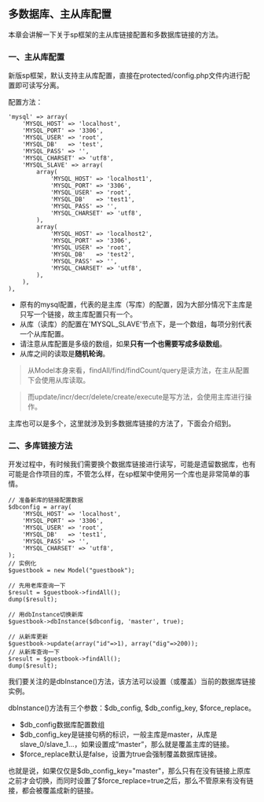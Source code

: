 ## 多数据库、主从库配置

本章会讲解一下关于sp框架的主从库链接配置和多数据库链接的方法。

### 一、主从库配置

新版sp框架，默认支持主从库配置，直接在protected/config.php文件内进行配置即可读写分离。

配置方法：

    'mysql' => array(
        'MYSQL_HOST' => 'localhost',
        'MYSQL_PORT' => '3306',
        'MYSQL_USER' => 'root',
        'MYSQL_DB'   => 'test',
        'MYSQL_PASS' => '',
        'MYSQL_CHARSET' => 'utf8',
        'MYSQL_SLAVE' => array(
            array(
                'MYSQL_HOST' => 'localhost1',
                'MYSQL_PORT' => '3306',
                'MYSQL_USER' => 'root',
                'MYSQL_DB'   => 'test1',
                'MYSQL_PASS' => '',
                'MYSQL_CHARSET' => 'utf8',
            ),
            array(
                'MYSQL_HOST' => 'localhost2',
                'MYSQL_PORT' => '3306',
                'MYSQL_USER' => 'root',
                'MYSQL_DB'   => 'test2',
                'MYSQL_PASS' => '',
                'MYSQL_CHARSET' => 'utf8',
            ),
        ),
    ),

- 原有的mysql配置，代表的是主库（写库）的配置，因为大部分情况下主库是只写一个链接，故主库配置只有一个。
- 从库（读库）的配置在'MYSQL_SLAVE'节点下，是一个数组，每项分别代表一个从库配置。
- 请注意从库配置是多级的数组，如果**只有一个也需要写成多级数组**。
- 从库之间的读取是**随机轮询**。

> 从Model本身来看，findAll/find/findCount/query是读方法，在主从配置下会使用从库读取。

> 而update/incr/decr/delete/create/execute是写方法，会使用主库进行操作。

主库也可以是多个，这里就涉及到多数据库链接的方法了，下面会介绍到。

### 二、多库链接方法

开发过程中，有时候我们需要换个数据库链接进行读写，可能是遗留数据库，也有可能是合作项目的库，不管怎么样，在sp框架中使用另一个库也是非常简单的事情。

    // 准备新库的链接配置数据
    $dbconfig = array(
        'MYSQL_HOST' => 'localhost',
        'MYSQL_PORT' => '3306',
        'MYSQL_USER' => 'root',
        'MYSQL_DB'   => 'test1',
        'MYSQL_PASS' => '',
        'MYSQL_CHARSET' => 'utf8',
    );
    // 实例化
    $guestbook = new Model("guestbook");
    
    // 先用老库查询一下
    $result = $guestbook->findAll();
    dump($result);
    
    // 用dbInstance切换新库
    $guestbook->dbInstance($dbconfig, 'master', true);
    
    // 从新库更新
    $guestbook->update(array("id"=>1), array("dig"=>200));
    // 从新库查询一下
    $result = $guestbook->findAll();
    dump($result);
    
我们要关注的是dbInstance()方法，该方法可以设置（或覆盖）当前的数据库链接实例。

dbInstance()方法有三个参数：$db_config, $db_config_key, $force_replace。

- $db_config数据库配置数组
- $db_config_key是链接句柄的标识，一般主库是master，从库是slave_0/slave_1...，如果设置成“master”，那么就是覆盖主库的链接。
- $force_replace默认是false，设置为true会强制覆盖数据库链接。

也就是说，如果仅仅是$db_config_key="master"，那么只有在没有链接上原库之前才会切换，而同时设置了$force_replace=true之后，那么不管原来有没有链接，都会被覆盖成新的链接。

